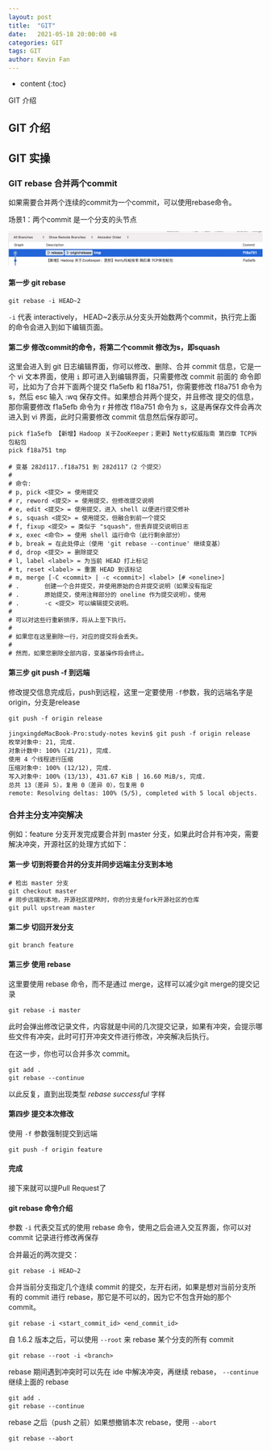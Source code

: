 ```yaml
---
layout: post
title:  "GIT"
date:   2021-05-18 20:00:00 +8
categories: GIT
tags: GIT
author: Kevin Fan
---
```


* content
{:toc}

GIT 介绍
<!-- more -->


## GIT 介绍

## GIT 实操

### GIT rebase 合并两个commit

如果需要合并两个连续的commit为一个commit，可以使用rebase命令。

场景1：两个commit 是一个分支的头节点

![example](../images/git/git%20rebase%20example.png)

#### 第一步 git rebase 
```shell script
git rebase -i HEAD~2
```
`-i` 代表 interactively， HEAD~2表示从分支头开始数两个commit，执行完上面的命令会进入到如下编辑页面。

#### 第二步 修改commit的命令，将第二个commit 修改为s，即squash

这里会进入到 git 日志编辑界面，你可以修改、删除、合并 commit 信息，它是一个 vi 文本界面，使用 `i` 即可进入到编辑界面，只需要修改 commit 前面的
命令即可，比如为了合并下面两个提交 f1a5efb 和 f18a751，你需要修改 f18a751 命令为 s，然后 esc 输入 :wq 保存文件。如果想合并两个提交，并且修改
提交的信息，那你需要修改 f1a5efb 命令为 r 并修改 f18a751 命令为 s，这是再保存文件会再次进入到 vi 界面，此时只需要修改 commit 信息然后保存即可。

```text
pick f1a5efb 【新增】Hadoop 关于ZooKeeper；更新】Netty权威指南 第四章 TCP拆包粘包
pick f18a751 tmp

# 变基 282d117..f18a751 到 282d117（2 个提交）
#
# 命令:
# p, pick <提交> = 使用提交
# r, reword <提交> = 使用提交，但修改提交说明
# e, edit <提交> = 使用提交，进入 shell 以便进行提交修补
# s, squash <提交> = 使用提交，但融合到前一个提交
# f, fixup <提交> = 类似于 "squash"，但丢弃提交说明日志
# x, exec <命令> = 使用 shell 运行命令（此行剩余部分）
# b, break = 在此处停止（使用 'git rebase --continue' 继续变基）
# d, drop <提交> = 删除提交
# l, label <label> = 为当前 HEAD 打上标记
# t, reset <label> = 重置 HEAD 到该标记
# m, merge [-C <commit> | -c <commit>] <label> [# <oneline>]
# .       创建一个合并提交，并使用原始的合并提交说明（如果没有指定
# .       原始提交，使用注释部分的 oneline 作为提交说明）。使用
# .       -c <提交> 可以编辑提交说明。
#
# 可以对这些行重新排序，将从上至下执行。
#
# 如果您在这里删除一行，对应的提交将会丢失。
#
# 然而，如果您删除全部内容，变基操作将会终止。
```

#### 第三步 git push -f 到远端

修改提交信息完成后，push到远程，这里一定要使用 `-f`参数，我的远端名字是origin，分支是release
```shell script
git push -f origin release
```
```shell script
jingxingdeMacBook-Pro:study-notes kevin$ git push -f origin release
枚举对象中: 21, 完成.
对象计数中: 100% (21/21), 完成.
使用 4 个线程进行压缩
压缩对象中: 100% (12/12), 完成.
写入对象中: 100% (13/13), 431.67 KiB | 16.60 MiB/s, 完成.
总共 13（差异 5），复用 0（差异 0），包复用 0
remote: Resolving deltas: 100% (5/5), completed with 5 local objects.
```

### 合并主分支冲突解决

例如：feature 分支开发完成要合并到 master 分支，如果此时合并有冲突，需要解决冲突，开源社区的处理方式如下：

#### 第一步 切到将要合并的分支并同步远端主分支到本地

```shell
# 检出 master 分支
git checkout master
# 同步远端到本地，开源社区提PR时，你的分支是fork开源社区的仓库
git pull upstream master
```

#### 第二步 切回开发分支

```shell
git branch feature
```

#### 第三步 使用 rebase

这里要使用 rebase 命令，而不是通过 merge，这样可以减少git merge的提交记录

```shell
git rebase -i master
```

此时会弹出修改记录文件，内容就是中间的几次提交记录，如果有冲突，会提示哪些文件有冲突，此时可打开冲突文件进行修改，冲突解决后执行。

在这一步，你也可以合并多次 commit。

```shell
git add .
git rebase --continue
```

以此反复，直到出现类型 *rebase successful* 字样

#### 第四步 提交本次修改

使用 `-f` 参数强制提交到远端

```shell
git push -f origin feature
```

#### 完成

接下来就可以提Pull Request了

#### git rebase 命令介绍

参数 `-i` 代表交互式的使用 rebase 命令，使用之后会进入交互界面，你可以对 commit 记录进行修改再保存

合并最近的两次提交：
```shell
git rebase -i HEAD~2
```

合并当前分支指定几个连续 commit 的提交，左开右闭，如果是想对当前分支所有的 commit 进行 rebase，那它是不可以的，因为它不包含开始的那个 commit。
```shell
git rebase -i <start_commit_id> <end_commit_id>
```

自 1.6.2 版本之后，可以使用 `--root` 来 rebase 某个分支的所有 commit
```shell
git rebase --root -i <branch>
```

rebase 期间遇到冲突时可以先在 ide 中解决冲突，再继续 rebase， `--continue` 继续上面的 rebase

```shell
git add .
git rebase --continue
```

rebase 之后（push 之前）如果想撤销本次 rebase，使用 `--abort`

```shell
git rebase --abort
```
